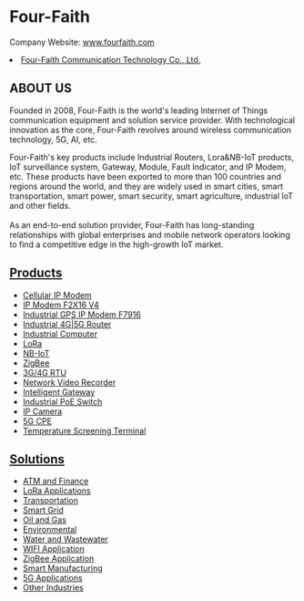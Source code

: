 # Four-Faith
Company Website: www.fourfaith.com
<li><a href="https://www.fourfaith.com/" data-value="">Four-Faith Communication Technology Co., Ltd.</a></li>
<h2 class="about_video_title">ABOUT US</h2>
            <P class="about_video_text">
                Founded in 2008, Four-Faith is the world's leading Internet of Things communication equipment and
                solution service provider. With technological innovation as the core, Four-Faith revolves around wireless
                communication technology, 5G, AI, etc.
            </P>
            <P class="about_video_text">
               Four-Faith's key products include Industrial Routers, Lora&NB-IoT products, IoT surveillance system,
                Gateway, Module, Fault Indicator, and IP Modem, etc. These products have been exported to more than 100
                countries and regions around the world, and they are widely used in smart cities, smart transportation,
                smart power, smart security, smart agriculture, industrial IoT and other fields.
              <br><br>
                As an end-to-end solution provider, Four-Faith has long-standing relationships with global enterprises
                and mobile network operators looking to find a competitive edge in the high-growth IoT market.
            </P>
<h2><a  class="active"               href="https://www.fourfaith.com/products/">Products</a></h2>
            <ul>
                            <li><a href="https://www.fourfaith.com/cellularipmodem/" data-value="">Cellular IP Modem</a></li>
                            <li><a href="https://www.fourfaith.com/ip-modem-f2x16-v4.html"><span>IP Modem F2X16 V4</span></a></li>
                            <li><a href="https://www.fourfaith.com/f7916-series-ip-modem.html"><span>Industrial GPS IP Modem F7916</span></a></li>
                            <li><a href="https://www.fourfaith.com/industrial-5g-router/" data-value="">Industrial 4G|5G Router</a></li>
                            <li><a href="https://www.fourfaith.com/industrial-computer/" data-value="">Industrial Computer</a></li>
                            <li><a href="https://www.fourfaith.com/lora/" data-value="">LoRa</a></li>
                            <li><a href="https://www.fourfaith.com/NB-IoT/" data-value="">NB-IoT</a></li>
                            <li><a href="https://www.fourfaith.com/zigbee/" data-value="">ZigBee</a></li>
                            <li><a href="https://www.fourfaith.com/3grtu/" data-value="">3G/4G RTU</a></li>
                            <li><a href="https://www.fourfaith.com/Network-Video-Recoder/" data-value="">Network Video Recorder</a></li>
                            <li><a href="https://www.fourfaith.com/Intelligent-Gateway/" data-value="">Intelligent Gateway</a></li>
                            <li><a href="https://www.fourfaith.com/Industrial-PoE-Switch/" data-value="">Industrial PoE Switch</a></li>
                            <li><a href="https://www.fourfaith.com/IP-Camera/" data-value="">IP Camera</a></li>
                            <li><a href="https://www.fourfaith.com/5g-cpe/" data-value="">5G CPE</a></li>
                            <li><a href="https://www.fourfaith.com/temperature-screening-terminal/" data-value="">Temperature Screening Terminal</a></li>
                          </ul>
            <h2><a  class="active"             href="https://www.fourfaith.com/solution/">Solutions</a></h2>
            <ul>
                            <li><a href="https://www.fourfaith.com/solution/atmfinance/" data-value="">ATM and Finance</a></li>
                            <li><a href="https://www.fourfaith.com/solution/loraapplications/" data-value="">LoRa Applications</a></li>
                            <li><a href="https://www.fourfaith.com/solution/transpotation/" data-value="">Transportation</a></li>
                            <li><a href="https://www.fourfaith.com/solution/smartgrid/" data-value="">Smart Grid</a></li>
                            <li><a href="https://www.fourfaith.com/solution/oilgas/" data-value="">Oil and Gas</a></li>
                            <li><a href="https://www.fourfaith.com/solution/environmentalprotection/" data-value="">Environmental</a></li>
                            <li><a href="https://www.fourfaith.com/solution/wastewater/" data-value="">Water and Wastewater</a></li>
                            <li><a href="https://www.fourfaith.com/solution/wifiapplication/" data-value="">WIFI Application</a></li>
                            <li><a href="https://www.fourfaith.com/solution/zigbeeapplication/" data-value="">ZigBee Application</a></li>
                            <li><a href="https://www.fourfaith.com/solution/smart-manufacturing/" data-value="">Smart Manufacturing</a></li>
                            <li><a href="https://www.fourfaith.com/solution/5gapplications/" data-value="">5G Applications</a></li>
                            <li><a href="https://www.fourfaith.com/solution/otherindustries/" data-value="">Other Industries</a></li>
                          </ul>
          </li>
